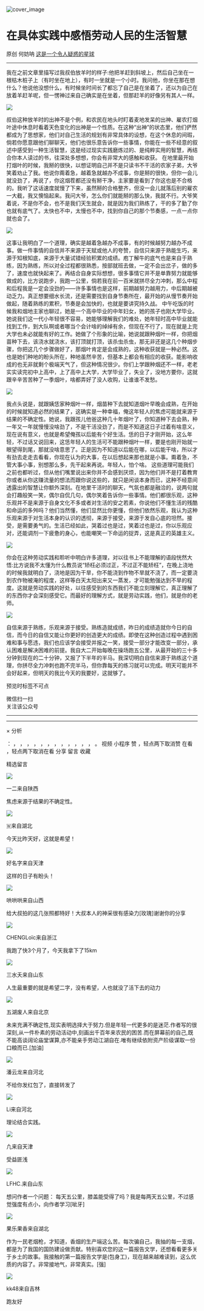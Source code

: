 ![cover_image](https://mmbiz.qpic.cn/mmbiz_jpg/UF0iaTnc0u765ibAEib0icOKkEiagLcPMEKH7D9klLVRgHu5wwbKh0Aiblu351SvAzykNexLaIMUARLu4RCOFUKGN8wg/0?wx_fmt=jpeg)

#  在具体实践中感悟劳动人民的生活智慧

原创  何妨呐  [ 这是一个令人疑惑的星球 ](javascript:void\(0\);)

__ _ _ _ _

我在之前文章里描写过我叔伯放羊时的样子:他把羊赶到斜坡上，然后自己坐在一根枯木桩子上（有时坐在地上），有时一坐就是一个小时。我问他，你坐在那在想什么？他说他没想什么，有时候坐时间长了都忘了自己是在坐着了，还以为自己在放着羊赶羊呢，但一愣神过来自己确实是在坐着，但那赶羊的好像另有其人一样。

![](https://mmbiz.qpic.cn/mmbiz_jpg/UF0iaTnc0u765ibAEib0icOKkEiagLcPMEKH7w0HYE4ZtyMvNafzN97w15Q2WXjRLad3YecQVd0lx7e0RqvjzZxR6VQ/640?wx_fmt=jpeg&from=appmsg)

叔伯这种放羊时的出神不是个例，和农民在地头时盯着麦地发呆的出神、雇农打烟叶途中休息时看着天色变化的出神是一个性质。在这种“出神”的状态里，他们俨然都成为了思想家，他们对自己生活的规划有非常具体的设想，在这个休息的间瑕，倘若你愿意跟他们聊聊天，他们也很乐意告诉你一些事情，你能在一些不经意的叙述中感受到一种生活智慧，这是经过现实实践磨炼过的、是纯粹实用的智慧，再结合你本人读过的书，往深处多想想，你会有非常大的感触和收获。
在地里最开始打烟叶的时候，我掰的很快，以想证明自己并不是只读书不干活的农家子弟，大爷笑着劝止了我。他说你甭着急，越着急就越办不成事，你是掰的很快，但你一会儿就没劲了，再说了，你这烟茬都还没有掰干净，主家要是看到了你这也是不合格的。我听了这话速度就慢了下来，虽然掰的合格整齐，但没一会儿就落后别的雇农一大截，我又懊恼起来。我问大爷，怎么你们就能掰的那么快，我就不行。大爷笑着说，不是你不会，也不是我们天生就会，就是因为我们熟练了，干的多了勤了你也就有底气了。太快也不中，太慢也不中，找到你自己的那个节奏感，一点一点你就也会了。

![](https://mmbiz.qpic.cn/mmbiz_jpg/UF0iaTnc0u765ibAEib0icOKkEiagLcPMEKH76lPNicj6ZPfrSagxtKgfs2PyOcWQz86NsvCvmbC3mUlf0cIbd8sRicfA/640?wx_fmt=jpeg&from=appmsg)

这事让我明白了一个道理，确实是越着急越办不成事，有的时候越努力越办不成事。做一件事情的自信并不来源于天赋或他人的夸赞，自信只来源于熟能生巧，来源于知根知底，来源于大量试错经验积累的成绩。庖丁解牛的底气也是来自于熟练，因为熟练，所以对全过程都很熟悉，按部就班去做，一定不会出岔子，做的多了，速度也就快起来了。再结合自身实际想想，很多事情它并不是单靠努力就能够做成的，比方说跑步，我跑一公里，倘若我在前一百米就拼尽全力冲刺，那么中程和后程我是一定会没劲的——许多事情也是这样，前期越努力越用力，中后期越被动乏力。真正想要细水长流，还是需要找到自身节奏所在，最开始的从慢节奏开始做起，随着熟练的累积，节奏是会加快的，也就是要讲究持久战。
中午吃饭的时候我和烟地主家也聊过，她是一个高中毕业的中年妇女，她的孩子也刚大学毕业。她说我们这一代小年轻很不容易，她能够理解我们的难处，她年轻时高中毕业就能找到工作，到大队啊或者哪当个会计啥的绰绰有余，但现在不行了，现在就是上完大学也未必就能有好的工作。她做了个形象的比喻，她说就跟种烟叶一样，你把烟苗种下去，该浇水就浇水，该打顶就打顶，该杀虫杀虫，那无非还是这几个种烟步骤，你把这几个步骤做好了，那烟叶肯定是会成熟的，这种收获就是一种必然。这也是她们种地的盼头所在，种地虽然辛苦，但基本上都会有相应的收获。能影响收成的也无非就剩个极端天气了，但这种情况很少。你们上学跟种烟还不一样，老老实实读完初中上高中，上了高中上大学，大学毕业了，失业了，没地方要你，这就跟辛辛苦苦种了一季烟叶，啥都弄好了没人收购，让谁谁不发愁。

![](https://mmbiz.qpic.cn/mmbiz_jpg/UF0iaTnc0u765ibAEib0icOKkEiagLcPMEKH7EVGDxOCibF0DBAubKAoLibqaC5Kvdujo6AoewlWtjGqfunog0TzNnr5A/640?wx_fmt=jpeg&from=appmsg)

我点头说是，就跟姨恁家种烟叶一样，烟苗种下去就知道烟叶早晚会成熟，在开始的时候就知道必然的结果了，这确实是一种幸福，俺这年轻人的焦虑可能就来源于结果的不确定性。她说，我跟孩儿他爸这种几十年烟叶了，你知道种下去会熟，种一年又一年就慢慢没啥劲了，不是干活没劲了，而是不知道这日子过着有啥意义，现在说有意义，也就是希望俺孩以后能有个好生活。恁的日子才刚开始，这么年轻，不过话又说回来，这恁年轻人的生活可不能跟种烟叶一样，要是也刚开始就一眼望得到尾，那就没啥意思了。正是因为不知道以后能在哪，以后能干啥，所以才有劲去走走去看看，你现在认为的大事，在以后想起来那也就是小事。甭着急，不管大事小事，别想那么多，先干起来再说。年轻人，怕个啥。
这些道理可能我们之前也都听过，但从他们嘴里说出来你并不会感到厌烦，因为他们并不是打着教育你或者从你这赚流量的想法而跟你说这些的，就只是闲谈本身而已，这种不经意间透露出的智慧让你额外深刻。在地里干活时的聊天，气氛也都是融洽的，说两句就会打趣般笑一笑，偶尔自侃几句，偶尔笑着告诉你一些事情。他们都很乐观，这种乐观并不是来源于自身文化不多或者对生活的安之若素，你说他们不懂生活的残酷和命运的多舛吗？他们当然懂，他们显然比你更懂，但他们依然乐观，我认为这种乐观来源于对生活本身的认识的透彻，来源于接受，来源于发自心底的坦然。接受，是需要勇气的。生活已经如此，哭着过也是过，笑着过也是过，你以乐观应对，还能调剂一下疲惫的身心，也能嘲笑一下命运的捉弄，这是真正的英雄主义。

![](https://mmbiz.qpic.cn/mmbiz_jpg/UF0iaTnc0u765ibAEib0icOKkEiagLcPMEKH7F0dsN4sqSNGOibcjAZCRMSZ1uiccZHmtZ9VfO2bSl9PSwB8RucdRfhiaw/640?wx_fmt=jpeg&from=appmsg)

你会在这种劳动实践和聆听中明白许多道理，对以往书上不能理解的语段恍然大悟:比方说我不太懂为什么教员说“矫枉必须过正，不过正不能矫枉”，在晚上浇地的时候我就明白了，浇地是因为干旱，你不能浇到作物不旱就不浇了，而一定要浇到农作物被淹的程度，这样等白天太阳出来又一蒸发，才可能勉强达到不旱的程度。这就是劳动实践的好处，以往感受到的东西我们不能立刻理解它，真正理解了的东西你才会深刻感受它。而最好的理解方式，就是劳动实践，他们，就是你的老师。

![](https://mmbiz.qpic.cn/mmbiz_jpg/UF0iaTnc0u765ibAEib0icOKkEiagLcPMEKH7Aj7u8IzRlXIFMKrib7bLrV4DO1sAt0WEibDe6DSDPIAAbpetnSbhLhkw/640?wx_fmt=jpeg&from=appmsg)

自信来源于熟练，乐观来源于接受。熟练造就成绩，昨日的成绩造就你今日的自信，而今日的自信又能让你更好的创造更大的成绩。即使在这种创造过程中遇到困难和事与愿违，我们也应该学会接受并报之一笑，接受一部分才能改变一部分，承认困难是解决困难的前提。我自大二开始每晚在操场跑五公里，从最开始的三十多分钟到现在的二十分钟，又报了下半年的半马。我深切明白自信来源于熟练这个道理，你拼尽全力冲刺也跑不完半马，但你靠每天的练习就可以完成。明天可能并不会好起来，但明天的我比今天的我要好，这就够了。

  

预览时标签不可点

微信扫一扫  
关注该公众号





****



****



×  分析

：  ，  ，  ，  ，  ，  ，  ，  ，  ，  ，  ，  ，  。  视频  小程序  赞  ，轻点两下取消赞  在看  ，轻点两下取消在看
分享  留言  收藏

精选留言

![](https://wx.qlogo.cn/mmopen/vi_32/Q3auHgzwzM6UkvuQADDSkn4FSahyr2oEibYs4MrqRNtHWc86kSEadCbw4ZIV9ibk1ibzgp8jSownbQsvMawVIBJ9w/64)

一二来自陕西

焦虑来源于结果的不确定性。

![](http://wx.qlogo.cn/mmopen/O9pEic1aHxebRt329aGkiawdCAgQ4eNCgdwNzt5p6GmzWjRfXWq9icRz0LbPPre1Sj5x5szCu57T3avibCMQ3vZERFD8Y4HAniaibN/64)

🇼来自湖北

今天比昨天好，这就是希望！

![](http://wx.qlogo.cn/mmopen/ajNVdqHZLLBCutEo0hic2fvA4DBnNrM6EI3IVZ7gGfad415wvUOxpeIfyl8FErS7k5l6KiaMhz34gZPpOzOZpSOyiajS2dNfoibNFPEZSINp9kQ9liam5xQpYYDlCTE6ov7Yf/64)

好名字来自天津

这样的日子有盼头！

![](https://wx.qlogo.cn/mmopen/vi_32/Q3auHgzwzM7PpIFNNvE1lsyK5ETarw6wImUw2hoM4Caic1rMfABK71VjRFnhgiczSvickLCKSNao3gCR63u5wOniaw/64)

哄哄哄来自山西

给大叔拍的这几张照都特好！大叔本人的神采很有感染力[玫瑰]谢谢你的分享

![](http://wx.qlogo.cn/mmopen/n6tINRGwUZVZRxFSpFBrK18qBmN2SOmYHgXnS1IzHm8JSD4V7Ea6jq5A4snwTQsgMy6xVSkib7fxIyCUQI1mfejASiaZsqUXMNeJqulxOlNWrnlOicNjKoMuJRRjQJgkjG6/64)

CHENGLoïc来自浙江

我跑了快3个月了，今天我拿下了15km

![](http://wx.qlogo.cn/finderhead/PiajxSqBRaEKcNdUOQO6cibZBf8anCC4L2u7V9JbmwQOxtUUAvnB6ib2g/64)

三水夭来自山东

人生最重要的就是希望二字，没有希望，人也就没了活下去的动力

![](http://wx.qlogo.cn/mmopen/KHvxKg8z8EgrlCic06GQtfTcqOicOic6bZDA7rjn3zAGMlcfKMFcFQX0tlWjlG69V2DLafiaQD9oqNYqibL4qiclRamYMNicia1Bctp4xbynXIibzMVqKZODeyHeu0py5a15eOsxr/64)

五湖废人来自北京

未来充满不确定性,现实表明选择大于努力.但是年轻一代更多的是迷茫.作者写的很深刻,从一件朴素的劳动活动中,刻画出千百年来农民的困苦.而在屏幕前的自己,既不能高谈阔论庙堂谋算,亦不能亲手劳动江湖自在.唯有继续依附资产阶级谋取一份口粮而已.[加油]

![](http://wx.qlogo.cn/mmopen/KHvxKg8z8EggC6NTW5CGOW4d1FrDyvYUgcbE7fRXQoPMHaGnh6YT4d27ZorUVJicFg0agG5MupkG4rCS3O93ibdW4vO8oKWhkKjykCzBOA0htu9a2CjmHU21NcMyxRgM26/64)

潘云龙来自河北

不给你发红包了，直接转发了

![](http://wx.qlogo.cn/mmopen/k0Ue4mIpaV8OukncMbTLfNcw0wVqsZn61jJ4lWAIWcGqegBL4gmsibtTGicOAHxCJHwKDhhGhia6HtkWQwOoZleVXTe99aXDxR5/64)

Li来自河北

理论结合实践。

![](http://wx.qlogo.cn/mmopen/KHvxKg8z8Eh0LAibr0VjtjzWGlHNj2GAzonRJiagx0d64xqnxAph33p2LMn98ggAgwGt1vbPUYLibUG8QabY13SV1dwWDfPibM0iaKySMmfAgaG9iangZ1ico8caGZy0kY2xflw/64)

凢来自天津

受益匪浅

![](http://wx.qlogo.cn/mmopen/O9pEic1aHxebezua5Lz7EWKqDzRyH7Ba6VgaY1lbTWFSIQutOMF5c3hhibFlyggXWvkHqsu3ZDKpjibNHDHdWNTg8Zz4VUsoBicj/64)

LFHC.来自山东

想问作者一个问题： 每天五公里，膝盖能受得了吗？我是每两天五公里，不过感觉强度有点小，向作者学习[呲牙]

![](http://wx.qlogo.cn/mmopen/KHvxKg8z8Eia5A7ECwfDL4tqre2WSvPQLtJgKkc2tokLic3KDGdIc5MxYrlicbRqNZufX8eXZGhVvbIBsnulTIWAjjkXlLgcWB0/64)

果乐果香来自湖北

作为一民老烟枪，才知道，香烟的生产端这么苦。每次骗自己，我抽的每一支烟，都是为了我国的国防建设做贡献。特别喜欢您的这一篇报告文学，还想看看更多关于乡土的故事。我接触的第一篇报告文学是(包身工)，现在越来越难读到，这么优质的内容了。非常接地气，非常真实。[强]

![](http://wx.qlogo.cn/mmopen/n6tINRGwUZXchWZhVNnOoEaHUC7sjkxytBicL3icvy2eaKImKZ8E8wyB33at3oSQQQB9kuYwNcphZCj9l1pjicuTqrukdq47u5bhz3d4BdlsquV38wHicp9EEua1RjDIZ4C3/64)

kk48来自吉林

跑友好

